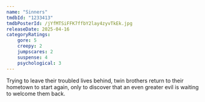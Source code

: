 ```yaml
---
name: "Sinners"
tmdbId: "1233413"
tmdbPosterId: /jYfMTSiFFK7ffbY2lay4zyvTkEk.jpg
releaseDate: 2025-04-16
categoryRatings:
    gore: 5
    creepy: 2
    jumpscares: 2
    suspense: 4
    psychological: 3
---
```

Trying to leave their troubled lives behind, twin brothers return to their hometown to start again, only to discover that an even greater evil is waiting to welcome them back.
